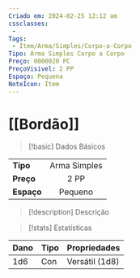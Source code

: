 ```yaml
---
Criado em: 2024-02-25 12:12 am
cssclasses:
 - 
Tags:
 - Item/Arma/Simples/Corpo-a-Corpo
Tipo: Arma Simples Corpo a Corpo
Preço: 0000020 PC
PreçoVisivel: 2 PP
Espaço: Pequena
NoteIcon: Item
---
```

# [[Bordão]]

> [!basic] Dados Básicos
> 
|            |             |
| ---------- |:----------:|
| **Tipo**   |   Arma Simples  |
| **Preço**  |  2 PP   |
| **Espaço** |   Pequeno  |
>
 
> [!description] Descrição
> 
>

> [!stats] Estatísticas
>
| Dano | Tipo | Propriedades                     |
| ---- | ---- | -------------------------------- |
| 1d6  | Con | Versátil (1d8) |
